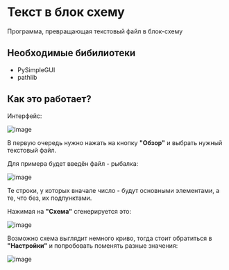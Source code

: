 # Текст в блок схему
Программа, превращающая текстовый файл в блок-схему

## Необходимые бибилиотеки
- PySimpleGUI
- pathlib

## Как это работает?
Интерфейс:

![image](https://github.com/OpyssMagnuum/txt_to_flowchart/assets/135262782/54dbb734-6484-4443-aa0a-dcce6a30d9a4)

В первую очередь нужно нажать на кнопку **"Обзор"** и выбрать нужный текстовый файл.

Для примера будет введён файл - рыбалка:

![image](https://github.com/OpyssMagnuum/txt_to_flowchart/assets/135262782/6bae5a92-300a-4f2a-8b5b-afea6c8c83b8)

Те строки, у которых вначале число - будут основными элементами, а те, что без, их подпунктами.

Нажимая на **"Схема"** сгенерируется это:

![image](https://github.com/OpyssMagnuum/txt_to_flowchart/assets/135262782/d1c5ea54-194e-4a36-bd05-90812c403a92)

Возможно схема выглядит немного криво, тогда стоит обратиться в **"Настройки"** и попробовать поменять разные значения:

![image](https://github.com/OpyssMagnuum/txt_to_flowchart/assets/135262782/33432630-b454-4101-9ee9-700c6d2c80b7)
